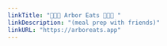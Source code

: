 ```yaml
---
linkTitle: "🌟💫✨ Arbor Eats 🌟💫✨ "
linkDescription: "(meal prep with friends)"
linkURL: "https://arboreats.app"
---
```


